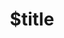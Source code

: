 ---
title: $title
second_title: Aspose.Email for .NET API Reference
description: $description
type: docs
weight: $weight
url: /hu/net/$ref/
---